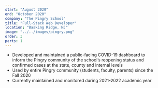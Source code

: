 ```yaml
---
start: "August 2020"
end: "October 2020"
company: "The Pingry School"
title: "Full-Stack Web Developer"
location: "Basking Ridge, NJ"
image: "../../images/pingry.png"
order: 3
parts: 1
---
```


- Developed and maintained a public-facing COVID-19 dashboard to inform the Pingry community of the school’s reopening status and confirmed cases at the state, county and internal levels
- Used by entire Pingry community (students, faculty, parents) since the Fall 2020
- Currently maintained and monitored during 2021-2022 academic year
